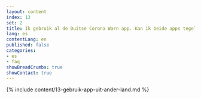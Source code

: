 ```yaml
---
layout: content
index: 13
set: 2
title: Ik gebruik al de Duitse Corona Warn app. Kan ik beide apps tegelijkertijd gebruiken?
lang: es
contentLang: en
published: false
categories:
- es
- faq
showBreadCrumbs: true
showContact: true
---
```

{% include content/13-gebruik-app-uit-ander-land.md %}
